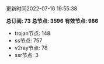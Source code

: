 更新时间2022-07-16 19:55:38

**总订阅: 73**
**总节点: 3596**
**有效节点: 986**
- trojan节点: 148
- ss节点: 757
- v2ray节点: 78
- ssr节点: 3

